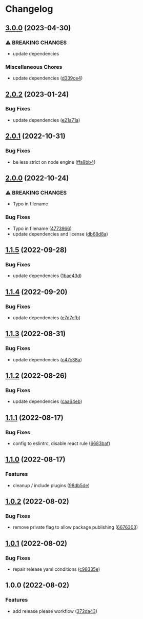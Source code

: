 # Changelog

## [3.0.0](https://github.com/oneton/eslint-config/compare/v2.0.2...v3.0.0) (2023-04-30)


### ⚠ BREAKING CHANGES

* update dependencies

### Miscellaneous Chores

* update dependencies ([d339ce4](https://github.com/oneton/eslint-config/commit/d339ce445ebefad30354107ce9844710f23876cc))

## [2.0.2](https://github.com/oneton/eslint-config/compare/v2.0.1...v2.0.2) (2023-01-24)


### Bug Fixes

* update dependencies ([e21a71a](https://github.com/oneton/eslint-config/commit/e21a71a141eb1b5eead38ad9c116f55980a507de))

## [2.0.1](https://github.com/oneton/eslint-config/compare/v2.0.0...v2.0.1) (2022-10-31)


### Bug Fixes

* be less strict on node engine ([ffa9bb4](https://github.com/oneton/eslint-config/commit/ffa9bb47975e24dafd5cf66510f8a350b387d626))

## [2.0.0](https://github.com/oneton/eslint-config/compare/v1.1.5...v2.0.0) (2022-10-24)


### ⚠ BREAKING CHANGES

* Typo in filename

### Bug Fixes

* Typo in filename ([4773966](https://github.com/oneton/eslint-config/commit/477396640008271e4c7b19f97e1dc2f38ca0d864))
* update dependencies and license ([db68d8a](https://github.com/oneton/eslint-config/commit/db68d8af478fd2642a4fef5bf5d93b62c4c387c2))

## [1.1.5](https://github.com/oneton/eslint-config/compare/v1.1.4...v1.1.5) (2022-09-28)


### Bug Fixes

* update dependencies ([1bae43d](https://github.com/oneton/eslint-config/commit/1bae43d7c2bfd24035e49d875054958e3689d2c0))

## [1.1.4](https://github.com/oneton/eslint-config/compare/v1.1.3...v1.1.4) (2022-09-20)


### Bug Fixes

* update dependencies ([e7d7cfb](https://github.com/oneton/eslint-config/commit/e7d7cfb16c953ff7b3665ecd744ad230086e83f6))

## [1.1.3](https://github.com/oneton/eslint-config/compare/v1.1.2...v1.1.3) (2022-08-31)


### Bug Fixes

* update dependencies ([c47c38a](https://github.com/oneton/eslint-config/commit/c47c38ad053ee87465371acaf5ba66e3cc199bba))

## [1.1.2](https://github.com/oneton/eslint-config/compare/v1.1.1...v1.1.2) (2022-08-26)


### Bug Fixes

* update dependencies ([caa64eb](https://github.com/oneton/eslint-config/commit/caa64eb6cf1985f29e7689263e567c46765b7a0a))

## [1.1.1](https://github.com/oneton/eslint-config/compare/v1.1.0...v1.1.1) (2022-08-17)


### Bug Fixes

* config to eslintrc, disable react rule ([6683baf](https://github.com/oneton/eslint-config/commit/6683baf79e9955844f33f00d0ba8e34dcad28963))

## [1.1.0](https://github.com/oneton/eslint-config/compare/v1.0.2...v1.1.0) (2022-08-17)


### Features

* cleanup / include plugins ([98db5de](https://github.com/oneton/eslint-config/commit/98db5dea1547dc782a2dabaccfab36c2b35c8702))

## [1.0.2](https://github.com/oneton/eslint-config/compare/v1.0.1...v1.0.2) (2022-08-02)


### Bug Fixes

* remove private flag to allow package publishing ([6676303](https://github.com/oneton/eslint-config/commit/6676303a9db49a2d3d2e859bfd7eda07d5b98e67))

## [1.0.1](https://github.com/oneton/eslint-config/compare/v1.0.0...v1.0.1) (2022-08-02)


### Bug Fixes

* repair release yaml conditions ([c98335e](https://github.com/oneton/eslint-config/commit/c98335e1b09bc78d15bc14fc680799e8706df8f6))

## 1.0.0 (2022-08-02)


### Features

* add release please workflow ([372da43](https://github.com/oneton/eslint-config/commit/372da43b85041cd769e71f374777176061343c3d))
